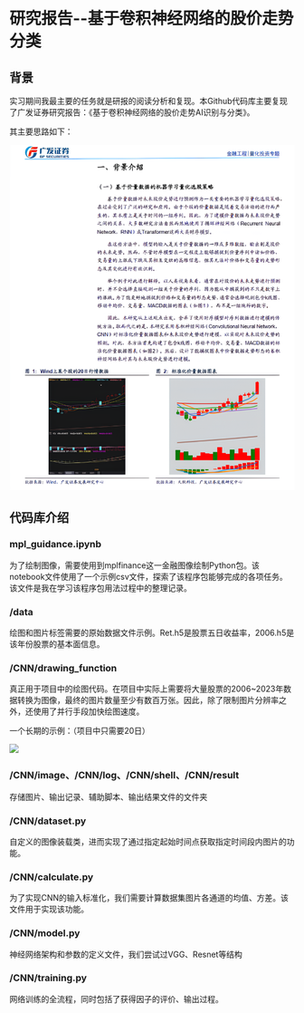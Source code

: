 # 研究报告--基于卷积神经网络的股价走势分类

## 背景

实习期间我最主要的任务就是研报的阅读分析和复现。本Github代码库主要复现了广发证券研究报告：《基于卷积神经网络的股价走势AI识别与分类》。

其主要思路如下：

![](./Background.png)

## 代码库介绍

### mpl_guidance.ipynb

为了绘制图像，需要使用到mplfinance这一金融图像绘制Python包。该notebook文件使用了一个示例csv文件，探索了该程序包能够完成的各项任务。该文件是我在学习该程序包用法过程中的整理记录。

### /data

绘图和图片标签需要的原始数据文件示例。Ret.h5是股票五日收益率，2006.h5是该年份股票的基本面信息。

### /CNN/drawing_function

真正用于项目中的绘图代码。在项目中实际上需要将大量股票的2006~2023年数据转换为图像，最终的图片数量至少有数百万张。因此，除了限制图片分辨率之外，还使用了并行手段加快绘图速度。

一个长期的示例：（项目中只需要20日）

![](./Work/example.png)

### /CNN/image、/CNN/log、/CNN/shell、/CNN/result

存储图片、输出记录、辅助脚本、输出结果文件的文件夹

### /CNN/dataset.py

自定义的图像装载类，进而实现了通过指定起始时间点获取指定时间段内图片的功能。

### /CNN/calculate.py

为了实现CNN的输入标准化，我们需要计算数据集图片各通道的均值、方差。该文件用于实现该功能。

### /CNN/model.py

神经网络架构和参数的定义文件，我们尝试过VGG、Resnet等结构

### /CNN/training.py

网络训练的全流程，同时包括了获得因子的评价、输出过程。
